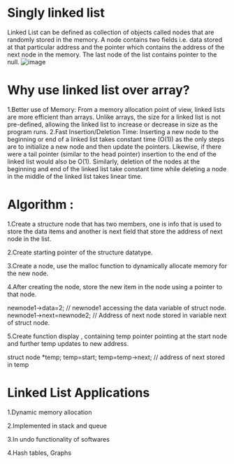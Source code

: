 # Singly linked list

Linked List can be defined as collection of objects called nodes that are randomly stored in the memory.
A node contains two fields i.e. data stored at that particular address and the pointer which contains the address of the next node in the memory.
The last node of the list contains pointer to the null.
![image](https://user-images.githubusercontent.com/125941580/230759816-dcf6549d-54d8-4a91-8942-bc02cd8abd67.png)

# Why use linked list over array?

1.Better use of Memory: From a memory allocation point of view, linked lists are more efficient than arrays. Unlike arrays, the size for a linked list is not pre-defined, allowing the linked list to increase or decrease in size as the program runs.
2.Fast Insertion/Deletion Time: Inserting a new node to the beginning or end of a linked list takes constant time (O(1)) as the only steps are to initialize a new node and then update the pointers. Likewise, if there were a tail pointer (similar to the head pointer) insertion to the end of the linked list would also be O(1). Similarly, deletion of the nodes at the beginning and end of the linked list take constant time while deleting a node in the middle of the linked list takes linear time.

# Algorithm :
1.Create a structure node that has two members, one is info that is used to store the data items and another is next field that store the address of next node in the list.

2.Create starting pointer of the structure datatype.

3.Create a node, use the malloc function to dynamically allocate memory for the new node.

4.After creating the node, store the new item in the node using a pointer to that node.

 newnode1->data=2;  // newnode1 accessing the data variable of struct node.
 newnode1->next=newnode2; // Address of next node stored in variable next of struct node.
 
5.Create function display , containing temp pointer pointing at the start node and further temp updates to new address.

   struct node *temp;
   temp=start;
   temp=temp->next; // address of next stored in temp
   
  # Linked List Applications
  
1.Dynamic memory allocation

2.Implemented in stack and queue

3.In undo functionality of softwares

4.Hash tables, Graphs
